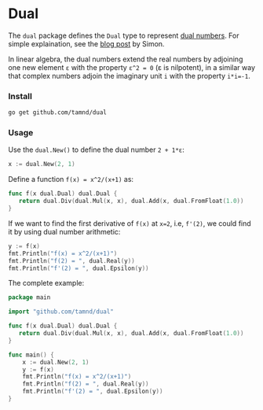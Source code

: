 # Dual

The `dual` package defines the `Dual` type to represent [dual numbers](https://en.wikipedia.org/wiki/Dual_number). For simple explaination, see the [blog post](http://simonstechblog.blogspot.com/2011/11/dual-number.html) by Simon.

In linear algebra, the dual numbers extend the real numbers by adjoining one new element `ε` with the property `ε^2 = 0` (ε is nilpotent), in a similar way that complex numbers adjoin the imaginary unit `i` with the property `i*i=-1`.

### Install
```bash
go get github.com/tamnd/dual
```

### Usage

Use the `dual.New()` to define the dual number `2 + 1*ɛ`:
```go
x := dual.New(2, 1)
```

Define a function `f(x) = x^2/(x+1)` as:
```go
func f(x dual.Dual) dual.Dual {
   return dual.Div(dual.Mul(x, x), dual.Add(x, dual.FromFloat(1.0))
}
```


If we want to find the first derivative of `f(x)` at `x=2`, i.e, `f'(2)`, we could find it by using dual number arithmetic:

```go
y := f(x)
fmt.Println("f(x) = x^2/(x+1)")
fmt.Println("f(2) = ", dual.Real(y))
fmt.Println("f'(2) = ", dual.Epsilon(y))
```

The complete example:

```go
package main

import "github.com/tamnd/dual"

func f(x dual.Dual) dual.Dual {
   return dual.Div(dual.Mul(x, x), dual.Add(x, dual.FromFloat(1.0))
}

func main() {
    x := dual.New(2, 1)
    y := f(x)
    fmt.Println("f(x) = x^2/(x+1)")
    fmt.Println("f(2) = ", dual.Real(y))
    fmt.Println("f'(2) = ", dual.Epsilon(y))
}
```
